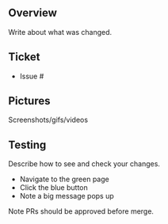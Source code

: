 ## Overview
Write about what was changed.

## Ticket
- Issue #

## Pictures
Screenshots/gifs/videos

## Testing
Describe how to see and check your changes.
- Navigate to the green page
- Click the blue button
- Note a big message pops up


Note PRs should be approved before merge.
